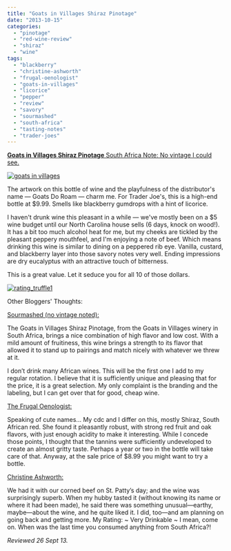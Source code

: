 ```yaml
---
title: "Goats in Villages Shiraz Pinotage"
date: "2013-10-15"
categories: 
  - "pinotage"
  - "red-wine-review"
  - "shiraz"
  - "wine"
tags: 
  - "blackberry"
  - "christine-ashworth"
  - "frugal-oenologist"
  - "goats-in-villages"
  - "licorice"
  - "pepper"
  - "review"
  - "savory"
  - "sourmashed"
  - "south-africa"
  - "tasting-notes"
  - "trader-joes"
---
```


[**Goats in Villages Shiraz Pinotage** South Africa Note: No vintage I could see.](http://www.thegourmez.com/2013/10/goats-in-villages-shiraz-pinotage/goats-in-villages/)

[![goats in villages](http://s3.amazonaws.com/thegourmez-wpmedia/2013/10/goats-in-villages.jpg)](http://www.thegourmez.com/2013/10/goats-in-villages-shiraz-pinotage/goats-in-villages/)

The artwork on this bottle of wine and the playfulness of the distributor's name — Goats Do Roam — charm me. For Trader Joe's, this is a high-end bottle at $9.99. Smells like blackberry gumdrops with a hint of licorice.

I haven't drunk wine this pleasant in a while — we've mostly been on a $5 wine budget until our North Carolina house sells (6 days, knock on wood!). It has a bit too much alcohol heat for me, but my cheeks are tickled by the pleasant peppery mouthfeel, and I'm enjoying a note of beef. Which means drinking this wine is similar to dining on a peppered rib eye. Vanilla, custard, and blackberry layer into those savory notes very well. Ending impressions are dry eucalyptus with an attractive touch of bitterness.

This is a great value. Let it seduce you for all 10 of those dollars.

[![rating_truffle1](http://s3.amazonaws.com/thegourmez-wpmedia/2009/02/rating_truffle1.gif)](http://www.thegourmez.com/2009/02/silk-hope-winery-nc-traminette-2007/rating_truffle1/)

Other Bloggers' Thoughts:

[Sourmashed (no vintage noted):](sourmashed.com/2012/04/review-goats-in-villages-shiraz-pinotage/)

The Goats in Villages Shiraz Pinotage, from the Goats in Villages winery in South Africa, brings a nice combination of high flavor and low cost. With a mild amount of fruitiness, this wine brings a strength to its flavor that allowed it to stand up to pairings and match nicely with whatever we threw at it.

I don’t drink many African wines. This will be the first one I add to my regular rotation. I believe that it is sufficiently unique and pleasing that for the price, it is a great selection. My only complaint is the branding and the labeling, but I can get over that for good, cheap wine.

[The Frugal Oenologist:](http://thefrugaloenologist.blogspot.com/2009/10/goats-in-villages-shirazpinotage-2007.html)

Speaking of cute names... My cdc and I differ on this, mostly Shiraz, South African red. She found it pleasantly robust, with strong red fruit and oak flavors, with just enough acidity to make it interesting. While I concede those points, I thought that the tannins were sufficiently undeveloped to create an almost gritty taste. Perhaps a year or two in the bottle will take care of that. Anyway, at the sale price of $8.99 you might want to try a bottle.

[Christine Ashworth:](http://christine-ashworth.com/?p=1020)

We had it with our corned beef on St. Patty’s day; and the wine was surprisingly superb. When my hubby tasted it (without knowing its name or where it had been made), he said there was something unusual—earthy, maybe—about the wine, and he quite liked it. I did, too—and am planning on going back and getting more. My Rating: ~ Very Drinkable ~ I mean, come on. When was the last time you consumed anything from South Africa?!

_Reviewed 26 Sept 13._
